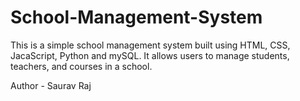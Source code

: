 # School-Management-System

This is a simple school management system built using HTML, CSS, JacaScript, Python and mySQL. It allows users to manage students, teachers, and courses in a school.

Author - Saurav Raj
